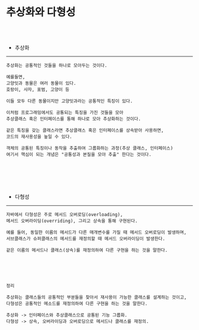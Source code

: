 # 추상화와 다형성

<br />
<br />

* 추상화
---

```
추상화는 공통적인 것들을 하나로 모아두는 것이다.

예를들면,
고양잇과 동물은 여러 동물이 있다.
호랑이, 사자, 표범, 고양이 등

이들 모두 다른 동물이지만 고양잇과라는 공통적인 특징이 있다.

이처럼 프로그래밍에서도 공통되는 특징을 가진 것들을 모아
추상클래스 혹은 인터페이스를 통해 하나로 모아 추상화하는 것이다.

같은 특징을 갖는 클래스라면 추상클래스 혹은 인터페이스를 상속받아 사용하면,
코드의 재사용성을 높일 수 있다.
```

```
객체의 공통된 특징이나 동작을 추출하여 그룹화하는 과정(추상 클래스, 인터페이스)
여기서 핵심이 되는 개념은 "공통성과 본질을 모아 추출" 한다는 것이다.
```

<br />
<br />
<br />
<br />

* 다형성
---

```
자바에서 다형성은 주로 메서드 오버로딩(overloading),
메서드 오버라이딩(overriding), 그리고 상속을 통해 구현된다.

예를 들어, 동일한 이름의 메서드가 다른 매개변수를 가질 때 메서드 오버로딩이 발생하며,
서브클래스가 슈퍼클래스의 메서드를 재정의할 때 메서드 오버라이딩이 발생한다.
```

```
같은 이름의 메서드나 클래스(상속)를 재정의하여 다른 구현을 하는 것을 말한다.
```

<br />
<br />
<br />
 
`정리`

```
추상화는 클래스들의 공통적인 부분들을 찾아서 재사용이 가능한 클래스를 설계하는 것이고,
다형성은 공통적인 메소드를 재정의하여 다른 구현을 하는 것을 말한다.

추상화 -> 인터페이스와 추상클래스으로 공통된 기능 그룹화.
다형성 -> 상속, 오버라이딩과 오버로딩으로 메서드나 클래스를 재정의.
```
